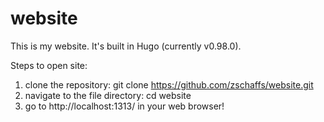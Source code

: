 # website

This is my website. It's built in Hugo (currently v0.98.0).

Steps to open site:
1) clone the repository: git clone https://github.com/zschaffs/website.git
2) navigate to the file directory: cd website
3) go to http://localhost:1313/ in your web browser!


